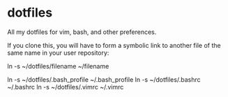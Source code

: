 # dotfiles
All my dotfiles for vim, bash, and other preferences.


If you clone this, you will have to form a symbolic link to another file of the same name in your user repository:

ln -s ~/dotfiles/filename ~/filename

ln -s ~/dotfiles/.bash_profile ~/.bash_profile
ln -s ~/dotfiles/.bashrc ~/.bashrc
ln -s ~/dotfiles/.vimrc ~/.vimrc
